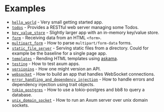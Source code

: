 # Examples

- [`hello_world`](../examples/hello_world.rs) - Very small getting started app.
- [`todos`](../examples/todos.rs) - Provides a RESTful web server managing some Todos.
- [`key_value_store`](../examples/key_value_store.rs) - Slightly larger app with an in-memory key/value store.
- [`form`](../examples/form.rs) - Receiving data from an HTML `<form>`.
- [`multipart_form`](../examples/multipart_form.rs) - How to parse `multipart/form-data` forms.
- [`static_file_server`](../examples/static_file_server.rs) - Serving static files from a directory. Could for example be the baseline for a single page app.
- [`templates`](../examples/templates.rs) - Rending HTML templates using [askama](https://crates.io/crates/askama).
- [`testing`](../examples/testing.rs) - How to test axum apps.
- [`versioning`](../examples/versioning.rs) - How one might version an API.
- [`websocket`](../examples/websocket.rs) - How to build an app that handles WebSocket connections.
- [`error_handling_and_dependency_injection`](../examples/error_handling_and_dependency_injection.rs) - How to handle errors and dependency injection using trait objects.
- [`tokio_postgres`](../examples/tokio_postgres.rs) - How to use a tokio-postgres and bb8 to query a database.
- [`unix_domain_socket`](../examples/unix_domain_socket.rs) - How to run an Axum server over unix domain sockets.
